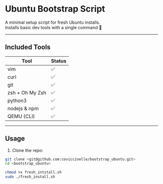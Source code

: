 # Ubuntu Bootstrap Script

A minimal setup script for fresh Ubuntu installs.  
Installs basic dev tools with a single command 🚀

---

## Included Tools

| Tool             | Status       |
|-----------------|------------|
| vim             | ✅          |
| curl            | ✅          |
| git             | ✅          |
| zsh + Oh My Zsh | ✅          |
| python3         | ✅          |
| nodejs & npm    | ✅          |
| QEMU (CLI)      | ✅          |

---

## Usage

1. Clone the repo:

```bash
git clone <git@github.com:coviccinelle/bootstrap_ubuntu.git>
cd <bootstrap_ubuntu>

chmod +x fresh_intstall.sh
sudo ./fresh_install.sh

